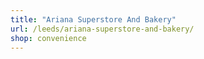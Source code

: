 ```yaml
---
title: "Ariana Superstore And Bakery"
url: /leeds/ariana-superstore-and-bakery/
shop: convenience
---
```

